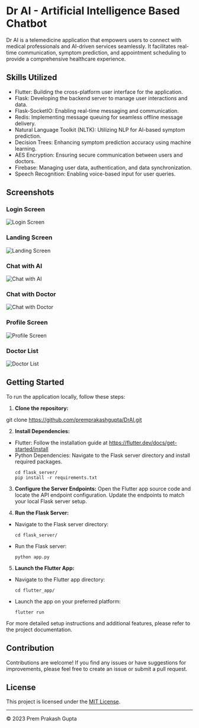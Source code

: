# Dr AI - Artificial Intelligence Based Chatbot

Dr AI is a telemedicine application that empowers users to connect with medical professionals and AI-driven services seamlessly. It facilitates real-time communication, symptom prediction, and appointment scheduling to provide a comprehensive healthcare experience.

## Skills Utilized

- Flutter: Building the cross-platform user interface for the application.
- Flask: Developing the backend server to manage user interactions and data.
- Flask-SocketIO: Enabling real-time messaging and communication.
- Redis: Implementing message queuing for seamless offline message delivery.
- Natural Language Toolkit (NLTK): Utilizing NLP for AI-based symptom prediction.
- Decision Trees: Enhancing symptom prediction accuracy using machine learning.
- AES Encryption: Ensuring secure communication between users and doctors.
- Firebase: Managing user data, authentication, and data synchronization.
- Speech Recognition: Enabling voice-based input for user queries.

## Screenshots


### Login Screen
![Login Screen](./assets/login_screen.png)

### Landing Screen
![Landing Screen](./assets/landing_screen.png)

### Chat with AI
![Chat with AI](./assets/chat_ai_screen.png)

### Chat with Doctor
![Chat with Doctor](./assets/chat_doctor_screen.png)

### Profile Screen
![Profile Screen](./assets/profile_screen.png)

### Doctor List
![Doctor List](./assets/doctor_list_screen.png)


## Getting Started

To run the application locally, follow these steps:

1. **Clone the repository:**

git clone https://github.com/premprakashgupta/DrAI.git

2. **Install Dependencies:**
- Flutter: Follow the installation guide at https://flutter.dev/docs/get-started/install
- Python Dependencies: Navigate to the Flask server directory and install required packages.
  ```
  cd flask_server/
  pip install -r requirements.txt
  ```

3. **Configure the Server Endpoints:**
Open the Flutter app source code and locate the API endpoint configuration. Update the endpoints to match your local Flask server setup.

4. **Run the Flask Server:**
- Navigate to the Flask server directory:
  ```
  cd flask_server/
  ```
- Run the Flask server:
  ```
  python app.py
  ```

5. **Launch the Flutter App:**
- Navigate to the Flutter app directory:
  ```
  cd flutter_app/
  ```
- Launch the app on your preferred platform:
  ```
  flutter run
  ```

For more detailed setup instructions and additional features, please refer to the project documentation.

## Contribution

Contributions are welcome! If you find any issues or have suggestions for improvements, please feel free to create an issue or submit a pull request.

## License

This project is licensed under the [MIT License](LICENSE).

---

© 2023 Prem Prakash Gupta
